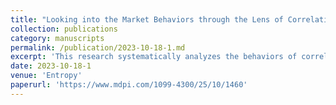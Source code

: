 ```yaml
---
title: "Looking into the Market Behaviors through the Lens of Correlations and Eigenvalues: An Investigation on the Chinese and US Markets Using RMT"
collection: publications
category: manuscripts
permalink: /publication/2023-10-18-1.md
excerpt: 'This research systematically analyzes the behaviors of correlations among stock prices and the eigenvalues for correlation matrices by utilizing random matrix theory (RMT) for Chinese and US stock markets.'
date: 2023-10-18-1
venue: 'Entropy'
paperurl: 'https://www.mdpi.com/1099-4300/25/10/1460'
---
```

